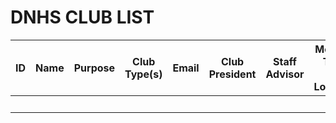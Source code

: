 <html>
    <head>
        <style>
            .role {
                color: red;
            }
        </style>
    </head>
    <body>
        <h1 class="text-center m-5 text-success">DNHS CLUB LIST</h1>
        <div class="table-responsive mx-5">
            <table class="table table-hover table-bordered border-secondary mb-5">
                <thead>
                    <tr>
                        <th scope="col">ID</th>
                        <th scope="col">Name</th>
                        <th scope="col">Purpose</th>
                        <th scope="col">Club Type(s)</th>
                        <th scope="col">Email</th>
                        <th scope="col">Club President</th>
                        <th scope="col">Staff Advisor</th>
                        <th scope="col">Meeting Time and Location</th>
                        <th scope="col">Additional Info</th>
                        <th scope="col">Official Club?</th>
                        <!-- Links -->
                        <th scope="col">Meeting Minutes</th>
                        <th scope="col">Reviews</th>
                        <!-- Update and delete -->
                        <th scope="col"></th>
                        <th scope="col"></th>
                    </tr>
                </thead>
                <tbody class="table-group-divider" id="clubs">
                    <tr>
                        <th scope="row"></th>
                        <td></td>
                        <td></td>
                        <td></td>
                        <td></td>
                        <td></td>
                        <td></td>
                        <td></td>
                        <td></td>
                        <td></td>
                        <td></td>
                        <td class="role"></td>
                        <td class="role"> Update </td>
                        <td class="role"> Delete </td>
                    </tr>
                </tbody>
            </table>
        </div>
        <script>
            // prepare fetch urls
            const url = "https://rebeccaaa.tk/api/club";
            const get_url = url + "/all";
            const clubContainer = document.getElementById("clubs");
            // prepare fetch GET options
            const options = {
                method: 'GET', // *GET, POST, PUT, DELETE, etc.
                // mode: 'cors', // no-cors, *cors, same-origin
                cache: 'default', // *default, no-cache, reload, force-cache, only-if-cached
                // credentials: 'same-origin', // include, same-origin, omit
                headers: {
                'Content-Type': 'application/json'
                // 'Content-Type': 'application/x-www-form-urlencoded',
                },
            };
            // fetch the API
            fetch(get_url, options)
                // response is a RESTful "promise" on any successful fetch
                .then(response => {
                // check for response errors
                if (response.status !== 200) {
                    error('GET API response failure: ' + response.status);
                    return;
                }
                // valid response will have JSON data
                response.json().then(data => {
                    for (const row of data) {
                        console.log(row);
                        // columns
                        const tr = document.createElement("tr");
                        const id = document.createElement("td");
                        const name = document.createElement("td");
                        const purpose = document.createElement("td");
                        const types = document.createElement("td");
                        const email = document.createElement("td");
                        const president = document.createElement("td");
                        const advisor = document.createElement("td");
                        const meeting = document.createElement("td");
                        const info = document.createElement("td");
                        const official = document.createElement("td");
                        // accessing JSON values
                        id.innerHTML = row.id;
                        name.innerHTML = row.name;
                        purpose.innerHTML = row.purpose;
                        types.innerHTML = row.types;
                        email.innerHTML = row.email
                        president.innerHTML = row.president;
                        advisor.innerHTML = row.advisor;
                        meeting.innerHTML = row.meeting;
                        info.innerHTML = row.info;
                        official.innerHTML = row.official;
                        // add all columns to the row
                        tr.appendChild(id);
                        tr.appendChild(name);
                        tr.appendChild(purpose);
                        tr.appendChild(types);
                        tr.appendChild(email);
                        tr.appendChild(president);
                        tr.appendChild(advisor);
                        tr.appendChild(meeting);
                        tr.appendChild(info);
                        tr.appendChild(official);
                        // add row to table
                        clubContainer.appendChild(tr);
                    }    
                })
            })
            // catch fetch errors (ie Nginx ACCESS to server blocked)
            .catch(err => {
                error(err + " " + get_url);
            });
            // Something went wrong with actions or responses
            function error(err) {
                // log as Error in console
                console.error(err);
                // append error to resultContainer
                const tr = document.createElement("tr");
                const td = document.createElement("td");
                td.innerHTML = err;
                tr.appendChild(td);
                clubContainer.appendChild(tr);
            }
        </script>
    </body>
</html>